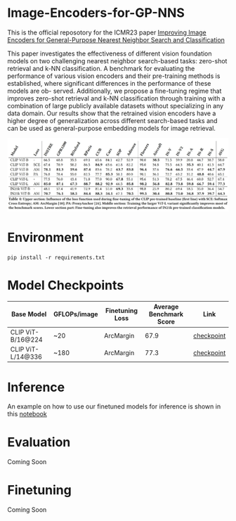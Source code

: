 # Image-Encoders-for-GP-NNS
This is the official reposotory for the ICMR23 paper [Improving Image Encoders for General-Purpose Nearest Neighbor Search and Classification](https://doi.org/10.1145/3591106.3592266)

This paper investigates the effectiveness
of different vision foundation models on two challenging nearest
neighbor search-based tasks: zero-shot retrieval and k-NN classification. A benchmark for evaluating the performance of various
vision encoders and their pre-training methods is established, where
significant differences in the performance of these models are ob-
served. Additionally, we propose a fine-tuning regime that improves
zero-shot retrieval and k-NN classification through training with a
combination of large publicly available datasets without specializing in any data domain. Our results show that the retrained vision
encoders have a higher degree of generalization across different
search-based tasks and can be used as general-purpose embedding
models for image retrieval.

![General-purpose finetuning improves retrieval results](./images/results_table.JPG)

# Environment
`pip install -r requirements.txt`

# Model Checkpoints
| Base Model        | GFLOPs/image | Finetuning Loss | Average Benchmark Score | Link |
|-------------------|--------------|-----------------|-------------------------|------|
| CLIP ViT-B/16@224 | ~20          | ArcMargin       | 67.9                    | [checkpoint](https://visual-computing.com/files/GPNNS/GPNNS_ViTB.pth)     |
| CLIP ViT-L/14@336 | ~180         | ArcMargin       | 77.3                    |   [checkpoint](https://visual-computing.com/files/GPNNS/GPNNS_ViTL.pth)   |

# Inference
An example on how to use our finetuned models for inference is shown in this [notebook](./notebooks/General-Purpose-Embedding%20ViT.ipynb)

# Evaluation
Coming Soon

# Finetuning
Coming Soon
